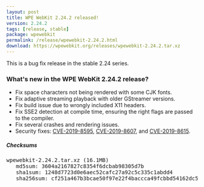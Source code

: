 ```yaml
---
layout: post
title: WPE WebKit 2.24.2 released!
version: 2.24.2
tags: [release, stable]
package: wpewebkit
permalink: /release/wpewebkit-2.24.2.html
download: https://wpewebkit.org/releases/wpewebkit-2.24.2.tar.xz
---
```


This is a bug fix release in the stable 2.24 series.

### What's new in the WPE WebKit 2.24.2 release?

- Fix space characters not being rendered with some CJK fonts.
- Fix adaptive streaming playback with older GStreamer versions.
- Fix build issue due to wrongly included X11 headers.
- Fix SSE2 detection at compile time, ensuring the right flags are passed to the compiler.
- Fix several crashes and rendering issues.
- Security fixes:
  [CVE-2019-8595](https://cve.mitre.org/cgi-bin/cvename.cgi?name=CVE-2019-8595),
  [CVE-2019-8607](https://cve.mitre.org/cgi-bin/cvename.cgi?name=CVE-2019-8607), and
  [CVE-2019-8615](https://cve.mitre.org/cgi-bin/cvename.cgi?name=CVE-2019-8615).


##### Checksums

<pre>
wpewebkit-2.24.2.tar.xz (16.1MB)
   md5sum: 3604a2167827c8354f6dcbab98305d7b
   sha1sum: 1248d7723d0e6aec52cafc27a92c5c335c1abdd4
   sha256sum: cf251a467b3bcae50f97e22f4baccca49fcbbd54162dc5b71c0b1ebf655fd95f
</pre>
